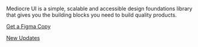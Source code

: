Mediocre UI is a simple, scalable and accessible design foundations library that gives you the building blocks you need to build quality products.

[Get a Figma Copy](https://www.figma.com/community/file/997606486822345599)

[New Updates](twitter.com/SargamDesign)